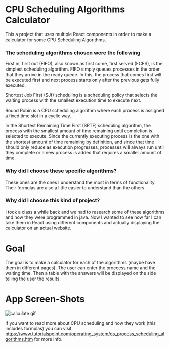 # CPU Scheduling Algorithms Calculator

This a project that uses multiple React components in order to make a calculator for some CPU Scheduling Algorithms.

### The scheduling algorithms chosen were the following
First in, first out (FIFO), also known as first come, first served (FCFS), is the simplest scheduling algorithm. FIFO simply queues processes in the order that they arrive in the ready queue. In this, the process that comes first will be executed first and next process starts only after the previous gets fully executed.

Shortest Job First (SJf) scheduling is a scheduling policy that selects the waiting process with the smallest execution time to execute next.

Round Robin is a CPU scheduling algorithm where each process is assigned a fixed time slot in a cyclic way.

In the Shortest Remaining Time First (SRTF) scheduling algorithm, the process with the smallest amount of time remaining until completion is selected to execute. Since the currently executing process is the one with the shortest amount of time remaining by definition, and since that time should only reduce as execution progresses, processes will always run until they complete or a new process is added that requires a smaller amount of time.

### Why did I choose these specific algorithms?
These ones are the ones I understand the most in terms of functionality. Their formulas are also a little easier to understand than the others.

### Why did I choose this kind of project?
I took a class a while back and we had to research some of these algorithms and how they were programmed in java. Now I wanted to see how far I can take them in React using different components and actually displaying the calculator on an actual website. 

# Goal
The goal is to make a calculator for each of the algorithms (maybe have them in different pages). The user can enter the proccess name and the waiting time. Then a table with the answers will be displayed on the side telling the user the results.

# App Screen-Shots
![calculate gif](https://user-images.githubusercontent.com/25490842/170073754-37412947-077e-4d6c-af21-6c16a1d802ab.gif)

If you want to read more about CPU scheduling and how they work (this includes formulas) you can visit https://www.tutorialspoint.com/operating_system/os_process_scheduling_algorithms.htm for more info.
